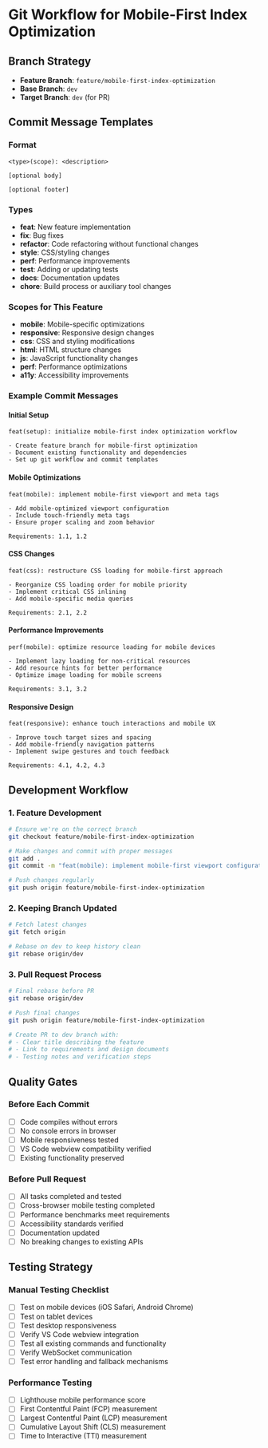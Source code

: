 # Git Workflow for Mobile-First Index Optimization

## Branch Strategy
- **Feature Branch**: `feature/mobile-first-index-optimization`
- **Base Branch**: `dev`
- **Target Branch**: `dev` (for PR)

## Commit Message Templates

### Format
```
<type>(scope): <description>

[optional body]

[optional footer]
```

### Types
- **feat**: New feature implementation
- **fix**: Bug fixes
- **refactor**: Code refactoring without functional changes
- **style**: CSS/styling changes
- **perf**: Performance improvements
- **test**: Adding or updating tests
- **docs**: Documentation updates
- **chore**: Build process or auxiliary tool changes

### Scopes for This Feature
- **mobile**: Mobile-specific optimizations
- **responsive**: Responsive design changes
- **css**: CSS and styling modifications
- **html**: HTML structure changes
- **js**: JavaScript functionality changes
- **perf**: Performance optimizations
- **a11y**: Accessibility improvements

### Example Commit Messages

#### Initial Setup
```
feat(setup): initialize mobile-first index optimization workflow

- Create feature branch for mobile-first optimization
- Document existing functionality and dependencies
- Set up git workflow and commit templates
```

#### Mobile Optimizations
```
feat(mobile): implement mobile-first viewport and meta tags

- Add mobile-optimized viewport configuration
- Include touch-friendly meta tags
- Ensure proper scaling and zoom behavior

Requirements: 1.1, 1.2
```

#### CSS Changes
```
feat(css): restructure CSS loading for mobile-first approach

- Reorganize CSS loading order for mobile priority
- Implement critical CSS inlining
- Add mobile-specific media queries

Requirements: 2.1, 2.2
```

#### Performance Improvements
```
perf(mobile): optimize resource loading for mobile devices

- Implement lazy loading for non-critical resources
- Add resource hints for better performance
- Optimize image loading for mobile screens

Requirements: 3.1, 3.2
```

#### Responsive Design
```
feat(responsive): enhance touch interactions and mobile UX

- Improve touch target sizes and spacing
- Add mobile-friendly navigation patterns
- Implement swipe gestures and touch feedback

Requirements: 4.1, 4.2, 4.3
```

## Development Workflow

### 1. Feature Development
```bash
# Ensure we're on the correct branch
git checkout feature/mobile-first-index-optimization

# Make changes and commit with proper messages
git add .
git commit -m "feat(mobile): implement mobile-first viewport configuration"

# Push changes regularly
git push origin feature/mobile-first-index-optimization
```

### 2. Keeping Branch Updated
```bash
# Fetch latest changes
git fetch origin

# Rebase on dev to keep history clean
git rebase origin/dev
```

### 3. Pull Request Process
```bash
# Final rebase before PR
git rebase origin/dev

# Push final changes
git push origin feature/mobile-first-index-optimization

# Create PR to dev branch with:
# - Clear title describing the feature
# - Link to requirements and design documents
# - Testing notes and verification steps
```

## Quality Gates

### Before Each Commit
- [ ] Code compiles without errors
- [ ] No console errors in browser
- [ ] Mobile responsiveness tested
- [ ] VS Code webview compatibility verified
- [ ] Existing functionality preserved

### Before Pull Request
- [ ] All tasks completed and tested
- [ ] Cross-browser mobile testing completed
- [ ] Performance benchmarks meet requirements
- [ ] Accessibility standards verified
- [ ] Documentation updated
- [ ] No breaking changes to existing APIs

## Testing Strategy

### Manual Testing Checklist
- [ ] Test on mobile devices (iOS Safari, Android Chrome)
- [ ] Test on tablet devices
- [ ] Test desktop responsiveness
- [ ] Verify VS Code webview integration
- [ ] Test all existing commands and functionality
- [ ] Verify WebSocket communication
- [ ] Test error handling and fallback mechanisms

### Performance Testing
- [ ] Lighthouse mobile performance score
- [ ] First Contentful Paint (FCP) measurement
- [ ] Largest Contentful Paint (LCP) measurement
- [ ] Cumulative Layout Shift (CLS) measurement
- [ ] Time to Interactive (TTI) measurement